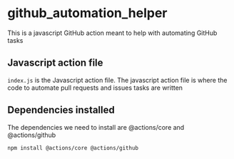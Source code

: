 # github_automation_helper
This is a javascript GitHub action meant to help with automating GitHub tasks

## Javascript action file
`index.js` is the Javascript action file.
The javascript action file is where the code to automate pull requests and issues tasks are written 

## Dependencies installed
The dependencies we need to install are @actions/core and @actions/github

`npm install @actions/core @actions/github`